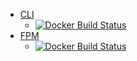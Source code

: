 * [CLI](https://hub.docker.com/r/punkstar/php-cli/)
  * [![Docker Build Status](https://img.shields.io/docker/build/punkstar/php-cli.svg)]()
* [FPM](https://hub.docker.com/r/punkstar/php-fpm/)
  * [![Docker Build Status](https://img.shields.io/docker/build/punkstar/php-fpm.svg)]()
